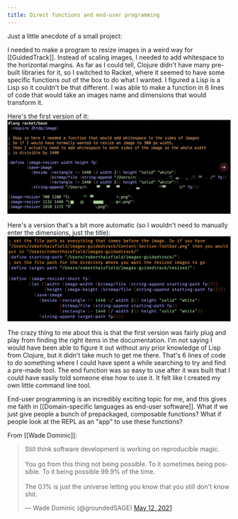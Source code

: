 ```yaml
---
title: Direct functions and end-user programming
---
```

Just a little anecdote of a small project:

I needed to make a program to resize images in a weird way for [[GuidedTrack]]. Instead of scaling images, I needed to add whitespace to the horizontal margins. As far as I could tell, Clojure didn't have many pre-built libraries for it, so I switched to Racket, where it seemed to have some specific functions out of the box to do what I wanted. I figured a Lisp is a Lisp so it couldn't be that different. I was able to make a function in 6 lines of code that would take an images name and dimensions that would transform it. 

Here's the first version of it:
![image-resizer-first-draft](/assets/blogpics/image-resizer-first-draft.png)

Here's a version that's a bit more automatic (so I wouldn't need to manually enter the dimensions, just the title):
![image-resizer-second-draft](/assets/blogpics/image-resizer-second-draft.png)

The crazy thing to me about this is that the first version was fairly plug and play from finding the right items in the documentation. I'm not saying I would have been able to figure it out without any prior knowledge of Lisp from Clojure, but it didn't take much to get me there. That's 6 lines of code to do something where I could have spent a while searching to try and find a pre-made tool. The end function was so easy to use after it was built that I could have easily told someone else how to use it. It felt like I created my own little command line tool.

End-user programming is an incredibly exciting topic for me, and this gives me faith in [[Domain-specific languages as end-user software]]. What if we just give people a bunch of prepackaged, composable functions? What if people look at the REPL as an "app" to use these functions?

From [[Wade Dominic]]:

<blockquote class="twitter-tweet"><p lang="en" dir="ltr">Still think software development is working on reproducible magic.<br><br>You go from this thing not being possible. To it sometimes being possible. To it being possible 99.9% of the time. <br><br>The 0.1% is just the universe letting you know that you still don&#39;t know shit.</p>&mdash; Wade Dominic (@groundedSAGE) <a href="https://twitter.com/groundedSAGE/status/1392483297838739463?ref\_src=twsrc%5Etfw">May 12, 2021</a></blockquote> <script async src="https://platform.twitter.com/widgets.js" charset="utf-8"></script>
